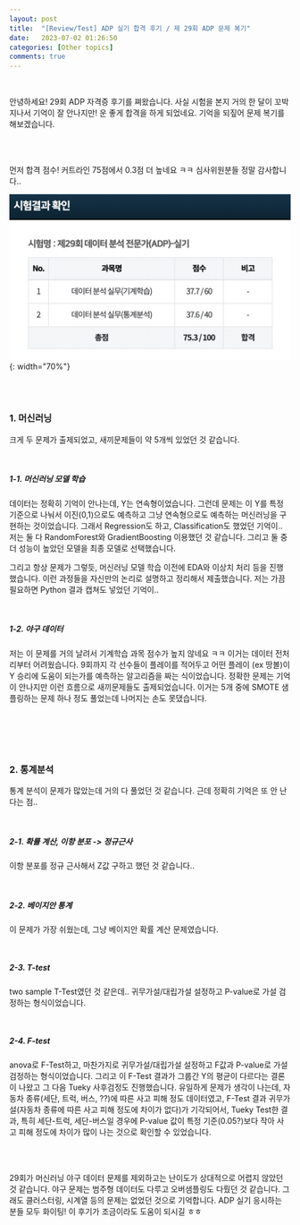 ```yaml
---
layout: post
title:  "[Review/Test] ADP 실기 합격 후기 / 제 29회 ADP 문제 복기"
date:   2023-07-02 01:26:50
categories: [Other topics]
comments: true
---
```

<br>

안녕하세요! 29회 ADP 자격증 후기를 쪄왔습니다. 사실 시험을 본지 거의 한 달이 꼬박 지나서 기억이 잘 안나지만! 운 좋게 합격을 하게 되었네요. 기억을 되짚어 문제 복기를 해보겠습니다.

<br><br>

먼저 합격 점수! 커트라인 75점에서 0.3점 더 높네요 ㅋㅋ 심사위원분들 정말 감사합니다..  

![image-1](/!contents_plot/2023-07-02-review-1.jpg){: width="70%"}

<br><br>

### 1. 머신러닝
크게 두 문제가 출제되었고, 새끼문제들이 약 5개씩 있었던 것 같습니다.

<br>

##### 1-1. 머신러닝 모델 학습

데이터는 정확히 기억이 안나는데, Y는 연속형이었습니다. 그런데 문제는 이 Y를 특정 기준으로 나눠서 이진(0,1)으로도 예측하고 그냥 연속형으로도 예측하는 머신러닝을 구현하는 것이었습니다. 그래서 Regression도 하고, Classification도 했었던 기억이.. 저는 둘 다 RandomForest와 GradientBoosting 이용했던 것 같습니다. 그리고 둘 중 더 성능이 높았던 모델을 최종 모델로 선택했습니다.

그리고 항상 문제가 그렇듯, 머신러닝 모델 학습 이전에 EDA와 이상치 처리 등을 진행했습니다. 이런 과정들을 자신만의 논리로 설명하고 정리해서 제출했습니다. 저는 가끔 필요하면 Python 결과 캡쳐도 넣었던 기억이..

<br>

##### 1-2. 야구 데이터
저는 이 문제를 거의 날려서 기계학습 과목 점수가 높지 않네요 ㅋㅋ 이거는 데이터 전처리부터 어려웠습니다. 9회까지 각 선수들이 플레이를 적어두고 어떤 플레이 (ex 땅볼)이 Y 승리에 도움이 되는가를 예측하는 알고리즘을 짜는 식이었습니다. 정확한 문제는 기억이 안나지만 이런 흐름으로 새끼문제들도 출제되었습니다. 이거는 5개 중에 SMOTE 샘플링하는 문제 하나 정도 풀었는데 나머지는 손도 못댔습니다.

<br><br>
<br><br>

### 2. 통계분석
통계 분석이 문제가 많았는데 거의 다 풀었던 것 같습니다. 근데 정확히 기억은 또 안 난다는 점..

<br>

##### 2-1. 확률 계산, 이항 분포 -> 정규근사
이항 분포를 정규 근사해서 Z값 구하고 했던 것 같습니다..

<br>

##### 2-2. 베이지안 통계
이 문제가 가장 쉬웠는데, 그냥 베이지안 확률 계산 문제였습니다.

<br>

##### 2-3. T-test
two sample T-Test였던 것 같은데.. 귀무가설/대립가설 설정하고 P-value로 가설 검정하는 형식이었습니다.

<br>

##### 2-4. F-test
anova로 F-Test하고, 마찬가지로 귀무가설/대립가설 설정하고 F값과 P-value로 가설 검정하는 형식이었습니다.
그리고 이 F-Test 결과가 그룹간 Y의 평균이 다르다는 결론이 나왔고 그 다음 Tueky 사후검정도 진행했습니다.
유일하게 문제가 생각이 나는데, 자동차 종류(세단, 트럭, 버스, ??)에 따른 사고 피해 정도 데이터였고,
F-Test 결과 귀무가설(자동차 종류에 따른 사고 피해 정도에 차이가 없다)가 기각되어서,
Tueky Test한 결과, 특히 세단-트럭, 세단-버스일 경우에 P-value 값이 특정 기준(0.05?)보다 작아 사고 피해 정도에 차이가 많이 나는 것으로 확인할 수 있었습니다.

<br><br>

29회가 머신러닝 야구 데이터 문제를 제외하고는 난이도가 상대적으로 어렵지 않았던 것 같습니다. 야구 문제는 범주형 데이터도 다루고 오버샘플링도 다뤘던 것 같습니다. 그래도 클러스터링, 시계열 등의 문제는 없었던 것으로 기억합니다. ADP 실기 응시하는 분들 모두 화이팅! 이 후기가 조금이라도 도움이 되시길 ㅎㅎ